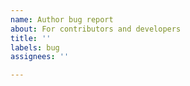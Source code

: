 ```yaml
---
name: Author bug report
about: For contributors and developers
title: ''
labels: bug
assignees: ''

---
```


<!-- This is for bugs involving the software used to build the
docs. If you are experiencing an issue viewing the docs, please use
another issue type. -->
